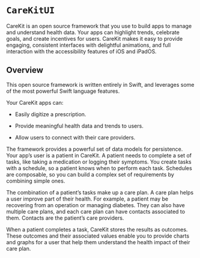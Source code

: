# ``CareKitUI``

CareKit is an open source framework that you use to build apps to manage and understand health data. Your apps can highlight trends, celebrate goals, and create incentives for users. CareKit makes it easy to provide engaging, consistent interfaces with delightful animations, and full interaction with the accessibility features of iOS and iPadOS.

## Overview

This open source framework is written entirely in Swift, and leverages some of the most powerful Swift language features.

Your CareKit apps can:

- Easily digitize a prescription.

- Provide meaningful health data and trends to users.

- Allow users to connect with their care providers.

The framework provides a powerful set of data models for persistence. Your app’s user is a patient in CareKit. A patient needs to complete a set of tasks, like taking a medication or logging their symptoms. You create tasks with a schedule, so a patient knows when to perform each task. Schedules are composable, so you can build a complex set of requirements by combining simple ones.

The combination of a patient’s tasks make up a care plan. A care plan helps a user improve part of their health. For example, a patient may be recovering from an operation or managing diabetes. They can also have multiple care plans, and each care plan can have contacts associated to them. Contacts are the patient’s care providers.

When a patient completes a task, CareKit stores the results as outcomes. These outcomes and their associated values enable you to provide charts and graphs for a user that help them understand the health impact of their care plan.
